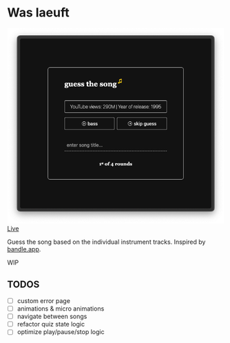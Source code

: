 # Was laeuft

![app screenshot](screen.png)  
[Live](https://was-laeuft.pages.dev/)

Guess the song based on the individual instrument tracks.
Inspired by [bandle.app](https://bandle.app/).

WIP

## TODOS

- [ ] custom error page
- [ ] animations & micro animations
- [ ] navigate between songs
- [ ] refactor quiz state logic
- [ ] optimize play/pause/stop logic
